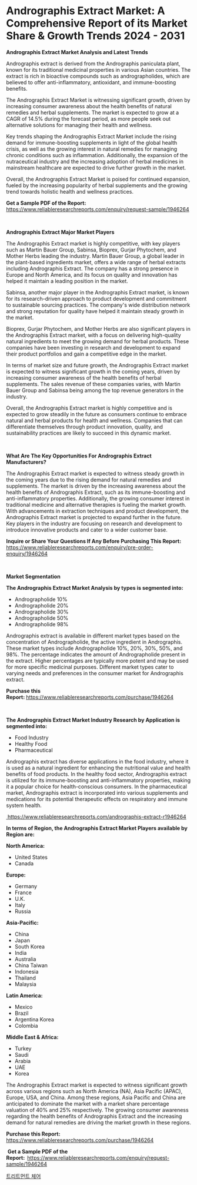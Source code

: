 <p><h1>Andrographis Extract Market: A Comprehensive Report of its Market Share & Growth Trends 2024 - 2031</h1></p><p><strong>Andrographis Extract Market Analysis and Latest Trends</strong></p>
<p><p>Andrographis extract is derived from the Andrographis paniculata plant, known for its traditional medicinal properties in various Asian countries. The extract is rich in bioactive compounds such as andrographolides, which are believed to offer anti-inflammatory, antioxidant, and immune-boosting benefits.</p><p>The Andrographis Extract Market is witnessing significant growth, driven by increasing consumer awareness about the health benefits of natural remedies and herbal supplements. The market is expected to grow at a CAGR of 14.5% during the forecast period, as more people seek out alternative solutions for managing their health and wellness.</p><p>Key trends shaping the Andrographis Extract Market include the rising demand for immune-boosting supplements in light of the global health crisis, as well as the growing interest in natural remedies for managing chronic conditions such as inflammation. Additionally, the expansion of the nutraceutical industry and the increasing adoption of herbal medicines in mainstream healthcare are expected to drive further growth in the market.</p><p>Overall, the Andrographis Extract Market is poised for continued expansion, fueled by the increasing popularity of herbal supplements and the growing trend towards holistic health and wellness practices.</p></p>
<p><strong>Get a Sample PDF of the Report:&nbsp;</strong> <a href="https://www.reliableresearchreports.com/enquiry/request-sample/1946264">https://www.reliableresearchreports.com/enquiry/request-sample/1946264</a></p>
<p>&nbsp;</p>
<p><strong>Andrographis Extract Major Market Players</strong></p>
<p><p>The Andrographis Extract market is highly competitive, with key players such as Martin Bauer Group, Sabinsa, Bioprex, Gurjar Phytochem, and Mother Herbs leading the industry. Martin Bauer Group, a global leader in the plant-based ingredients market, offers a wide range of herbal extracts including Andrographis Extract. The company has a strong presence in Europe and North America, and its focus on quality and innovation has helped it maintain a leading position in the market.</p><p>Sabinsa, another major player in the Andrographis Extract market, is known for its research-driven approach to product development and commitment to sustainable sourcing practices. The company's wide distribution network and strong reputation for quality have helped it maintain steady growth in the market.</p><p>Bioprex, Gurjar Phytochem, and Mother Herbs are also significant players in the Andrographis Extract market, with a focus on delivering high-quality natural ingredients to meet the growing demand for herbal products. These companies have been investing in research and development to expand their product portfolios and gain a competitive edge in the market.</p><p>In terms of market size and future growth, the Andrographis Extract market is expected to witness significant growth in the coming years, driven by increasing consumer awareness of the health benefits of herbal supplements. The sales revenue of these companies varies, with Martin Bauer Group and Sabinsa being among the top revenue generators in the industry.</p><p>Overall, the Andrographis Extract market is highly competitive and is expected to grow steadily in the future as consumers continue to embrace natural and herbal products for health and wellness. Companies that can differentiate themselves through product innovation, quality, and sustainability practices are likely to succeed in this dynamic market.</p></p>
<p>&nbsp;</p>
<p><strong>What Are The Key Opportunities For Andrographis Extract Manufacturers?</strong></p>
<p><p>The Andrographis Extract market is expected to witness steady growth in the coming years due to the rising demand for natural remedies and supplements. The market is driven by the increasing awareness about the health benefits of Andrographis Extract, such as its immune-boosting and anti-inflammatory properties. Additionally, the growing consumer interest in traditional medicine and alternative therapies is fueling the market growth. With advancements in extraction techniques and product development, the Andrographis Extract market is projected to expand further in the future. Key players in the industry are focusing on research and development to introduce innovative products and cater to a wider customer base.</p></p>
<p><strong>Inquire or Share Your Questions If Any Before Purchasing This Report:</strong> <a href="https://www.reliableresearchreports.com/enquiry/pre-order-enquiry/1946264">https://www.reliableresearchreports.com/enquiry/pre-order-enquiry/1946264</a></p>
<p>&nbsp;</p>
<p><strong>Market Segmentation</strong></p>
<p><strong>The Andrographis Extract Market Analysis by types is segmented into:</strong></p>
<p><ul><li>Andrographolide 10%</li><li>Andrographolide 20%</li><li>Andrographolide 30%</li><li>Andrographolide 50%</li><li>Andrographolide 98%</li></ul></p>
<p><p>Andrographis extract is available in different market types based on the concentration of Andrographolide, the active ingredient in Andrographis. These market types include Andrographolide 10%, 20%, 30%, 50%, and 98%. The percentage indicates the amount of Andrographolide present in the extract. Higher percentages are typically more potent and may be used for more specific medicinal purposes. Different market types cater to varying needs and preferences in the consumer market for Andrographis extract.</p></p>
<p><strong>Purchase this Report:&nbsp;</strong><a href="https://www.reliableresearchreports.com/purchase/1946264">https://www.reliableresearchreports.com/purchase/1946264</a></p>
<p>&nbsp;</p>
<p><strong>The Andrographis Extract Market Industry Research by Application is segmented into:</strong></p>
<p><ul><li>Food Industry</li><li>Healthy Food</li><li>Pharmaceutical</li></ul></p>
<p><p>Andrographis extract has diverse applications in the food industry, where it is used as a natural ingredient for enhancing the nutritional value and health benefits of food products. In the healthy food sector, Andrographis extract is utilized for its immune-boosting and anti-inflammatory properties, making it a popular choice for health-conscious consumers. In the pharmaceutical market, Andrographis extract is incorporated into various supplements and medications for its potential therapeutic effects on respiratory and immune system health.</p></p>
<p><a href="https://www.reliableresearchreports.com/andrographis-extract-r1946264">&nbsp;https://www.reliableresearchreports.com/andrographis-extract-r1946264</a></p>
<p><strong>In terms of Region, the Andrographis Extract Market Players available by Region are:</strong></p>
<p>
    <p> <strong> North America: </strong>
        <ul>
            <li>United States</li>
            <li>Canada</li>
        </ul>
        </p> 
    <p> <strong> Europe: </strong>
        <ul>
            <li>Germany</li>
            <li>France</li>
            <li>U.K.</li>
            <li>Italy</li>
            <li>Russia</li>
        </ul>
        </p> 
    <p> <strong> Asia-Pacific: </strong>
        <ul>
            <li>China</li>
            <li>Japan</li>
            <li>South Korea</li>
            <li>India</li>
            <li>Australia</li>
            <li>China Taiwan</li>
            <li>Indonesia</li>
            <li>Thailand</li>
            <li>Malaysia</li>
        </ul>
        </p> 
    <p> <strong> Latin America: </strong>
        <ul>
            <li>Mexico</li>
            <li>Brazil</li>
            <li>Argentina Korea</li>
            <li>Colombia</li>
        </ul>
        </p> 
    <p> <strong> Middle East & Africa: </strong>
        <ul>
            <li>Turkey</li>
            <li>Saudi</li>
            <li>Arabia</li>
            <li>UAE</li>
            <li>Korea</li>
        </ul>
    </p>
    </p>
<p><p>The Andrographis Extract market is expected to witness significant growth across various regions such as North America (NA), Asia Pacific (APAC), Europe, USA, and China. Among these regions, Asia Pacific and China are anticipated to dominate the market with a market share percentage valuation of 40% and 25% respectively. The growing consumer awareness regarding the health benefits of Andrographis Extract and the increasing demand for natural remedies are driving the market growth in these regions.</p></p>
<p><strong>Purchase this Report: </strong><a href="https://www.reliableresearchreports.com/purchase/1946264">https://www.reliableresearchreports.com/purchase/1946264</a></p>
<p>&nbsp;<strong>Get a Sample PDF of the Report:&nbsp;&nbsp;</strong><a href="https://www.reliableresearchreports.com/enquiry/request-sample/1946264">https://www.reliableresearchreports.com/enquiry/request-sample/1946264</a></p>
<p><strong></strong></p>
<p><p><a href="https://github.com/plelbej847484502/Market-Research-Report-List-3/blob/main/97190264864.md">트리트먼트 체어</a></p></p>